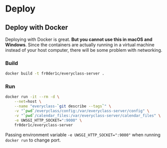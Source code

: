 # Deploy

## Deploy with Docker
Deploying with Docker is great. **But you cannot use this in macOS and Windows**. Since the containers are actually running in a virtual machine instead of your host computer, there will be some problem with networking.

### Build
```bash
docker build -t fr0der1c/everyclass-server .
```

### Run
```bash
docker run -it --rm -d \
    --net=host \
    --name "everyclass-`git describe --tags`" \
    -v "`pwd`/everyclass/config:/var/everyclass-server/config" \
    -v "`pwd`/calendar_files:/var/everyclass-server/calendar_files" \
    -e UWSGI_HTTP_SOCKET=":9000" \
    fr0der1c/everyclass-server
```

Passing environment variable `-e UWSGI_HTTP_SOCKET=":9000"` when running `docker run` to change port.